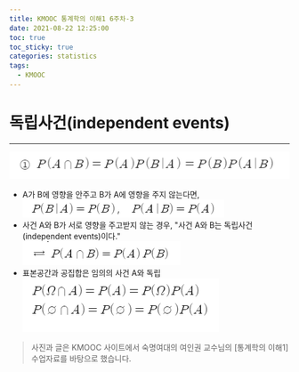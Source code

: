 ```yaml
---
title: KMOOC 통계학의 이해1 6주차-3
date: 2021-08-22 12:25:00
toc: true
toc_sticky: true
categories: statistics
tags:
  - KMOOC
---
```


# 독립사건(independent events)
***

![](/assets/images/statistics/conditional3.PNG)  
- A가 B에 영향을 안주고 B가 A에 영향을 주지 않는다면,  
![](/assets/images/statistics/independent1.PNG)    
- 사건 A와 B가 서로 영향을 주고받지 않는 경우, "사건 A와 B는 독립사건(independent events)이다."  
![](/assets/images/statistics/independent2.PNG)  
- 표본공간과 공집합은 임의의 사건 A와 독립  
![](/assets/images/statistics/independent3.PNG)  



> 사진과 글은 KMOOC 사이트에서 숙명여대의 여인권 교수님의 [통계학의 이해1] 수업자료를 바탕으로 했습니다.  


